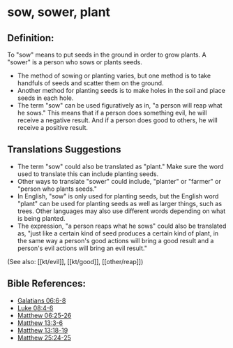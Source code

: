 # sow, sower, plant #

## Definition: ##

To "sow" means to put seeds in the ground in order to grow plants. A "sower" is a person who sows or plants seeds.

* The method of sowing or planting varies, but one method is to take handfuls of seeds and scatter them on the ground.
* Another method for planting seeds is to make holes in the soil and place seeds in each hole.
* The term "sow" can be used figuratively as in, "a person will reap what he sows." This means that if a person does something evil, he will receive a negative result. And if a person does good to others, he will receive a positive result.

## Translations Suggestions ##

* The term "sow" could also be translated as "plant." Make sure the word used to translate this can include planting seeds.
* Other ways to translate "sower" could include, "planter" or "farmer" or "person who plants seeds."
* In English, "sow" is only used for planting seeds, but the English word "plant" can be used for planting seeds as well as larger things, such as trees. Other languages may also use different words depending on what is being planted.
* The expression, "a person reaps what he sows" could also be translated as, "just like a certain kind of seed produces a certain kind of plant, in the same way a person's good actions will bring a good result and a person's evil actions will bring an evil result."

(See also: [[kt/evil]], [[kt/good]], [[other/reap]])

## Bible References: ##

* [Galatians 06:6-8](en/tn/gal/help/06/06)
* [Luke 08:4-6](en/tn/luk/help/08/04)
* [Matthew 06:25-26](en/tn/mat/help/06/25)
* [Matthew 13:3-6](en/tn/mat/help/13/03)
* [Matthew 13:18-19](en/tn/mat/help/13/18)
* [Matthew 25:24-25](en/tn/mat/help/25/24)